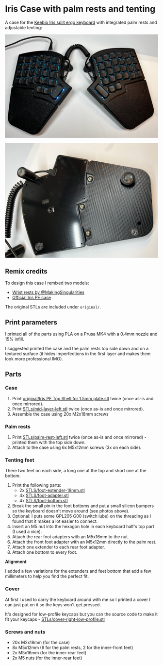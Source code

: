 # Iris Case with palm rests and tenting

A case for the [Keebio Iris split ergo keyboard][1] with integrated palm rests and adjustable tenting:

![Full view](./images/full.jpg)

![Bottom](./images/bottom.jpg)

## Remix credits

To design this case I remixed two models:

- [Wrist rests by @MakingSingularities](https://www.printables.com/model/437115-keebio-iris-keyboard-wrist-rests)
- [Official Iris PE case](https://github.com/keebio/iris-case)

The original STLs are included under `original/`.

## Print parameters

I printed all of the parts using PLA on a Prusa MK4 with a 0.4mm nozzle and 15%
infill.

I suggested printed the case and the palm rests top side down and on a textured
surface (it hides imperfections in the first layer and makes them look more
professional IMO).

## Parts

### Case

1. Print [original/Iris PE Top Shell for 1.5mm plate.stl](original/Iris%20PE%20Top%20Shell%20for%201.5mm%20plate.stl)
   twice (once as-is and once mirrored).
2. Print [STLs/mid-layer-left.stl](STLs/mid-layer-left.stl) twice (once as-is
   and once mirrored).
3. Assemble the case using 20x M2x18mm screws

### Palm rests

1. Print [STLs/palm-rest-left.stl](STLs/palm-rest-left.stl) twice (once as-is
   and once mirrored) - printed them with the top side down.
2. Attach to the case using 6x M5x12mm screws (3x on each side).

### Tenting feet

There two feet on each side, a long one at the top and short one at the bottom.

1. Print the following parts:
   - 2x [STLS/foot-extender-18mm.stl](STLS/foot-extender-18mm.stl)
   - 4x [STLS/foot-adapter.stl](STLS/foot-adapter.stl)
   - 4x [STLS/foot-bottom.stl](STLS/foot-bottom.stl)
2. Break the small pin in the foot bottoms and put a small silicon bumpers so the
   keyboard doesn't move around (see photos above).
3. Optional: I puts some GPL205 G00 (switch lube) on the threading as I found
   that it makes a lot easier to connect.
4. Insert an M5 nut into the hexagon hole in each keyboard half's top part (I
   used a vice).
5. Attach the rear foot adapters with an M5x16mm to the nut.
6. Attach the front foot adapter with an M5x12mm directly to the palm rest.
7. Attach one extender to each rear foot adapter.
8. Attach one bottom to every foot.

**Alignment**

I added a few variations for the extenders and feet bottom that add a few
millimeters to help you find the perfect fit.

### Cover

At first I used to carry the keyboard around with me so I printed a cover I can
just put on it so the keys won't get pressed.

It's designed for low-profile keycaps but you can the source code to make it fit
your keycaps - [STLs/cover-right-low-profile.stl](STLs/cover-right-low-profile.stl)

### Screws and nuts

- 20x M2x18mm (for the case)
- 8x M5x12mm (6 for the palm rests, 2 for the inner-front feet)
- 2x M5x16mm (for the inner-rear feet)
- 2x M5 nuts (for the inner-rear feet)

[1]: https://keeb.io/collections/iris-split-ergonomic-keyboard
